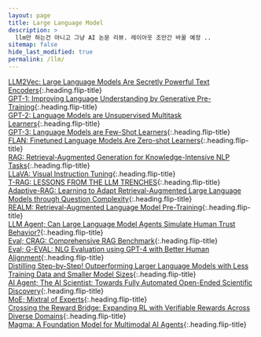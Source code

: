 ```yaml
---
layout: page
title: Large Language Model
description: >
  llm만 하는건 아니고 그냥 AI 논문 리뷰. 레이아웃 조만간 바꿀 예정 ..
sitemap: false
hide_last_modified: true
permalink: /llm/
---
```


[LLM2Vec: Large Language Models Are Secretly Powerful Text Encoders]{:.heading.flip-title} \
[GPT-1: Improving Language Understanding by Generative Pre-Training]{:.heading.flip-title} \
[GPT-2: Language Models are Unsupervised Multitask Learners]{:.heading.flip-title} \
[GPT-3: Language Models are Few-Shot Learners]{:.heading.flip-title} \
[FLAN: Finetuned Language Models Are Zero-shot Learners]{:.heading.flip-title} \
[RAG: Retrieval-Augmented Generation for Knowledge-Intensive NLP Tasks]{:.heading.flip-title} \
[LLaVA: Visual Instruction Tuning]{:.heading.flip-title} \
[T-RAG: LESSONS FROM THE LLM TRENCHES]{:.heading.flip-title} \
[Adaptive-RAG: Learning to Adapt Retrieval-Augmented Large Language Models through Question Complexity]{:.heading.flip-title} \
[REALM: Retrieval-Augmented Language Model Pre-Training]{:.heading.flip-title} \
[LLM Agent; Can Large Language Model Agents Simulate Human Trust Behavior?]{:.heading.flip-title} \
[Eval; CRAG: Comprehensive RAG Benchmark]{:.heading.flip-title} \
[Eval; G-EVAL: NLG Evaluation using GPT-4 with Better Human Alignment]{:.heading.flip-title} \
[Distilling Step-by-Step! Outperforming Larger Language Models with Less Training Data and Smaller Model Sizes]{:.heading.flip-title} \
[AI Agent; The AI Scientist: Towards Fully Automated Open-Ended Scientific Discovery]{:.heading.flip-title} \
[MoE; Mixtral of Experts]{:.heading.flip-title} \
[Crossing the Reward Bridge: Expanding RL with Verifiable Rewards Across Diverse Domains]{:.heading.flip-title} \
[Magma: A Foundation Model for Multimodal AI Agents]{:.heading.flip-title}


[LLM2Vec: Large Language Models Are Secretly Powerful Text Encoders]: /llm/2024-05-16-llm1
[GPT-1: Improving Language Understanding by Generative Pre-Training]: /llm/2024-05-16-llm2
[GPT-2: Language Models are Unsupervised Multitask Learners]: /llm/2025-12-24-llm3
[GPT-3: Language Models are Few-Shot Learners]: /llm/2025-12-27-llm4
[FLAN: Finetuned Language Models Are Zero-shot Learners]: /llm/2025-12-27-llm5
[RAG: Retrieval-Augmented Generation for Knowledge-Intensive NLP Tasks]: /llm/2025-01-05-llm6
[LLaVA: Visual Instruction Tuning]: /llm/2025-01-17-llm7
[T-RAG: LESSONS FROM THE LLM TRENCHES]: /llm/2025-01-24-llm8
[Adaptive-RAG: Learning to Adapt Retrieval-Augmented Large Language Models through Question Complexity]: /llm/2025-01-30-llm9
[REALM: Retrieval-Augmented Language Model Pre-Training]: /llm/2025-02-07-llm10
[LLM Agent; Can Large Language Model Agents Simulate Human Trust Behavior?]: /llm/2025-02-21-llm11
[Eval; CRAG: Comprehensive RAG Benchmark]: /llm/2025-02-25-llm12
[Eval; G-EVAL: NLG Evaluation using GPT-4 with Better Human Alignment]: /llm/2025-02-28-llm13
[Distilling Step-by-Step! Outperforming Larger Language Models with Less Training Data and Smaller Model Sizes]: /llm/2025-03-07-llm14
[AI Agent; The AI Scientist: Towards Fully Automated Open-Ended Scientific Discovery]: /llm/2025-03-21-llm15
[MoE; Mixtral of Experts]: /llm/2025-03-21-llm16
[Crossing the Reward Bridge: Expanding RL with Verifiable Rewards Across Diverse Domains]: /llm/2025-04-02-llm17
[Magma: A Foundation Model for Multimodal AI Agents]: /llm/2025-04-08-llm18
